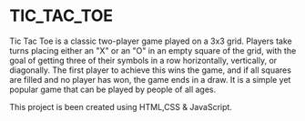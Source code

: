 # TIC_TAC_TOE
Tic Tac Toe is a classic two-player game played on a 3x3 grid. Players take turns placing either an "X" or an "O" in an empty square of the grid, with the goal of getting three of their symbols in a row horizontally, vertically, or diagonally. The first player to achieve this wins the game, and if all squares are filled and no player has won, the game ends in a draw. It is a simple yet popular game that can be played by people of all ages.

This project is been created using HTML,CSS & JavaScript.
